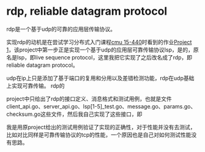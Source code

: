# rdp, reliable datagram protocol

rdp是一个基于udp的可靠的应用层传输协议。

实现rdp的动机是在尝试学习分布式入门课程[cmu 15-440](https://www.synergylabs.org/courses/15-440/syllabus.html)时看到的作业[Project 1](https://github.com/cmu-440-f19/P1)，该project中第一步正是实现一个基于udp的应用层可靠传输协议lsp，是的，原名是lsp，即live sequence protocol，这里我把它实现了之后改名成了rdp，即reliable datagram protocol。

udp在ip上只是添加了基于端口的复用和分用以及差错检测功能，rdp在udp基础上实现可靠传输。
rdp的

project中只给出了rdp的接口定义、消息格式和测试用例，也就是文件client_api.go、server_api.go、lsp[1-5]_test.go、message.go、params.go、checksum.go这些文件，然后我自己实现了这些接口，即

我是用原project给出的测试用例验证了实现的正确性，对于性能并没有去测试，比如对比同样是可靠传输协议的tcp的性能，一个原因也是自己对如何测试性能没有思路。
